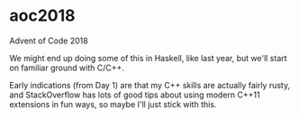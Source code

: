 # aoc2018
Advent of Code 2018

We might end up doing some of this in Haskell, like last year, but we'll start on familiar ground with C/C++.

Early indications (from Day 1) are that my C++ skills are actually fairly rusty, and StackOverflow has lots of good tips about using modern C++11 extensions in fun ways, so maybe I'll just stick with this.
